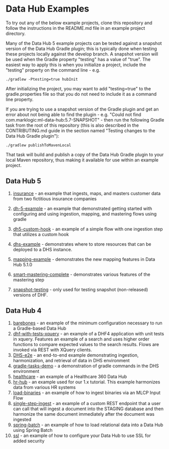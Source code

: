 # Data Hub Examples

To try out any of the below example projects, clone this repository and follow the instructions in the README.md file 
in an example project directory.

Many of the Data Hub 5 example projects can be tested against a snapshot version of the Data Hub Gradle plugin; this is 
typically done when testing these projects locally against the develop branch. A snapshot version will be used when the
Gradle property "testing" has a value of "true". The easiest way to apply this is when you initialize a project, include
the "testing" property on the command line - e.g.

    ./gradlew -Ptesting=true hubInit

After initializing the project, you may want to add "testing=true" to the gradle.properties file so that you do not need to include it as a command line property. 

If you are trying to use a snapshot version of the Gradle plugin and get an error about not being able to find the 
plugin - e.g. "Could not find com.marklogic:ml-data-hub:5.7-SNAPSHOT" - then run the following Gradle task from the root
of this repository (this is also described in the CONTRIBUTING.md guide in the section named "Testing changes to the 
Data Hub Gradle plugin"): 

    ./gradlew publishToMavenLocal

That task will build and publish a copy of the Data Hub Gradle plugin to your local Maven repository, thus making it 
available for use within an example project. 

## Data Hub 5

1. [insurance](https://github.com/marklogic/marklogic-data-hub/tree/master/examples/insurance) - an example that ingests, maps, and masters customer data from two fictitious insurance companies

1. [dh-5-example](https://github.com/marklogic/marklogic-data-hub/tree/master/examples/dh-5-example) - an example that demonstrated getting started with configuring and using ingestion, mapping, and mastering flows using gradle

1. [dh5-custom-hook](https://github.com/marklogic/marklogic-data-hub/tree/master/examples/dh5-custom-hook) - an example of a simple flow with one ingestion step that utilizes a custom hook

1. [dhs-example](https://github.com/marklogic/marklogic-data-hub/tree/master/examples/dhs-example) - demonstrates where to store 
  resources that can be deployed to a DHS instance. 

1. [mapping-example](https://github.com/marklogic/marklogic-data-hub/tree/master/examples/mapping-example) - demonstrates the new mapping features in Data Hub 5.1.0

1. [smart-mastering-complete](https://github.com/marklogic/marklogic-data-hub/tree/master/examples/smart-mastering-complete) - demonstrates various features of the mastering step

1. [snapshot-testing](https://github.com/marklogic/marklogic-data-hub/tree/master/examples/snapshot-testing) - only used for testing snapshot (non-released) versions of DHF.

## Data Hub 4

1. [barebones](https://github.com/marklogic/marklogic-data-hub/tree/master/examples/barebones) - an example of the minimum configuration necessary to run a Gradle-based Data Hub
1. [dhf-with-tests-xquery](https://github.com/marklogic/marklogic-data-hub/tree/master/examples/dhf4/dhf-with-tests-xquery) - an example of a DHF4 application with unit tests in xquery. Features an example of a search and uses higher order functions to compare expected values to the search results. Flows are invoked via REST with XQuery clients.  
1. [DHS-e2e](https://github.com/marklogic/marklogic-data-hub/tree/master/examples/dhf4/DHS-e2e) - an end-to-end example demonstrating ingestion, harmonization, and retrieval of data in DHS environment
1. [gradle-tasks-demo](https://github.com/marklogic/marklogic-data-hub/tree/master/examples/dhf4/gradle-tasks-demo) - a demonstration of gradle commands in the DHS environment
1. [healthcare](https://github.com/marklogic/marklogic-data-hub/tree/master/examples/dhf4/healthcare) - an example of a Healthcare 360 Data Hub
1. [hr-hub](https://github.com/marklogic/marklogic-data-hub/tree/master/examples/dhf4/hr-hub) - an example used for our 1.x tutorial. This example harmonizes data from various HR systems
1. [load-binaries](https://github.com/marklogic/marklogic-data-hub/tree/master/examples/dhf4/load-binaries) - an example of how to ingest binaries via an MLCP Input Flow
1. [single-step-ingest](https://github.com/marklogic/marklogic-data-hub/tree/master/examples/dhf4/single-step-ingest) - an example of a custom REST endpoint that a user can call that will ingest a document into the STAGING database and then harmonize the same document immediately after the document was ingested
1. [spring-batch](https://github.com/marklogic/marklogic-data-hub/tree/master/examples/dhf4/spring-batch) - an example of how to load relational data into a Data Hub using Spring Batch
1. [ssl](https://github.com/marklogic/marklogic-data-hub/tree/master/examples/dhf4/ssl) - an example of how to configure your Data Hub to use SSL for added security
